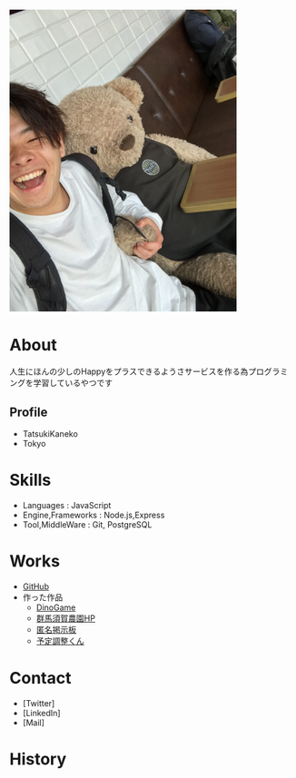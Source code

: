 
# <a name="header-1-8f7f4c1ce7a4f933663d10543562b096"></a> 

![プロフィール写真](IMG_0356.png)

# <a name="header-1-8f7f4c1ce7a4f933663d10543562b096"></a> About
人生にほんの少しのHappyをプラスできるようさサービスを作る為プログラミングを学習しているやつです

## <a name="header-2cce99c598cfdb9773ab041d54c3d973a"></a> Profile
- TatsukiKaneko
- Tokyo

# <a name="header-1-aa79c5d1cbe3d96218a92481bcfaa39c"></a> Skills
- Languages : JavaScript
- Engine,Frameworks : Node.js,Express
- Tool,MiddleWare : Git, PostgreSQL

# <a name="header-1-7b8af977b90a67e053ff2667a26828fe"></a> Works
- [GitHub](https://github.com/tatsukikane)
- 作った作品
  - [DinoGame](https://tatsukikane.github.io/dinogame/) 
  - [群馬須賀農園HP](https://gunma-sugafarm.com/)
  - [匿名掲示板](https://shrouded-earth-70978.herokuapp.com/posts) 
  - [予定調整くん](https://morning-plains-90532.herokuapp.com/)

# <a name="header-1-bbaff12800505b22a853e8b7f4eb6a22"></a> Contact
- [Twitter]
- [LinkedIn]
- [Mail]

#  <a name="header-1-16d2b386b2034b9488996466aaae0b57"></a> History
